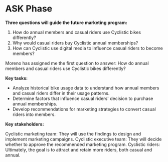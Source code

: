# ASK Phase

**Three questions will guide the future marketing program:**

1. How do annual members and casual riders use Cyclistic bikes differently?
2. Why would casual riders buy Cyclistic annual memberships?
3. How can Cyclistic use digital media to influence casual riders to become members?

Moreno has assigned me the first question to answer: How do annual members and casual riders use Cyclistic bikes differently?


**Key tasks:**

- Analyze historical bike usage data to understand how annual members and casual riders differ in their usage patterns.
- Determine factors that influence casual riders' decision to purchase annual memberships.
- Develop recommendations for marketing strategies to convert casual riders into members.

**Key stakeholders:**

Cyclistic marketing team: They will use the findings to design and implement marketing campaigns.
Cyclistic executive team: They will decide whether to approve the recommended marketing program.
Cyclistic riders: Ultimately, the goal is to attract and retain more riders, both casual and annual.